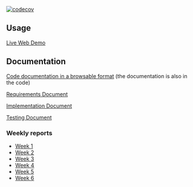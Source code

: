 [![codecov](https://codecov.io/gh/xypine/tiralabra/graph/badge.svg?token=FSJ08BMYCB)](https://codecov.io/gh/xypine/tiralabra)

## Usage

[Live Web Demo](https://tiralabra.eliaseskelinen.fi/)

## Documentation

[Code documentation in a browsable format](https://tiralabra.eliaseskelinen.fi/docs/index.html) (the documentation is also in the code)

[Requirements Document](./documentation/requirements.md)

[Implementation Document](./documentation/implementation.md)

[Testing Document](./documentation/testing.md)

### Weekly reports

- [Week 1](/documentation/weekly_reports/week1.md)
- [Week 2](/documentation/weekly_reports/week2.md)
- [Week 3](/documentation/weekly_reports/week3.md)
- [Week 4](/documentation/weekly_reports/week4.md)
- [Week 5](/documentation/weekly_reports/week5.md)
- [Week 6](/documentation/weekly_reports/week6.md)
